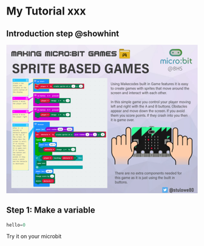 # My Tutorial xxx

## Introduction step @showhint
![Lights flashing](https://github.com/start2code-app/mytutorial/blob/master/docs/static/games-sprite.jpg?raw=true)


## Step 1: Make a variable

```python
hello=0
```


Try it on your microbit

<script src="https://makecode.com/gh-pages-embed.js"></script><script>makeCodeRender("{{ site.makecode.home_url }}", "{{ site.github.owner_name }}/{{ site.github.repository_name }}");</script>
